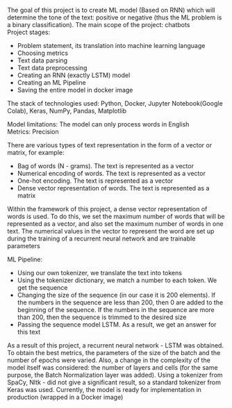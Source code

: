 The goal of this project is to create ML model (Based on RNN) which will determine the tone of the text: positive or negative (thus the ML problem is a binary classification). The main scope of the project: chatbots  
Project stages: 
- Problem statement, its translation into machine learning language  
- Choosing metrics  
- Text data parsing    
- Text data preprocessing  
- Creating an RNN (exactly LSTM) model  
- Creating an ML Pipeline  
- Saving the entire model in docker image

The stack of technologies used: Python, Docker, Jupyter Notebook(Google Colab), Keras, NumPy, Pandas, Matplotlib

Model limitations: The model can only process words in English  
Metrics: Precision

There are various types of text representation in the form of a vector or matrix, for example:  
- Bag of words (N - grams). The text is represented as a vector   
- Numerical encoding of words. The text is represented as a vector  
- One-hot encoding. The text is represented as a vector  
- Dense vector representation of words. The text is represented as a matrix  

Within the framework of this project, a dense vector representation of words is used. To do this, we set the maximum number of words that will be represented as a vector, and also set the maximum number of words in one text. The numerical values in the vector to represent the word are set up during the training of a recurrent neural network and are trainable parameters

ML Pipeline: 
- Using our own tokenizer, we translate the text into tokens  
- Using the tokenizer dictionary, we match a number to each token. We get the sequence  
- Changing the size of the sequence (in our case it is 200 elements). If the numbers in the sequence are less than 200, then 0 are added to the beginning of the sequence. If the numbers in the sequence are more than 200, then the sequence is trimmed to the desired size  
- Passing the sequence model LSTM. As a result, we get an answer for this text 

As a result of this project, a recurrent neural network - LSTM was obtained.  To obtain the best metrics,  the parameters of the size of the batch and the number of epochs were varied. Also, a change in the complexity of the model itself was considered: the number of layers and cells (for the same purpose, the Batch Normalization layer was added). Using a tokenizer from SpaСy, Nltk - did not give a significant result, so a standard tokenizer from Keras was used. Currently, the model is ready for implementation in production (wrapped in a Docker image)
